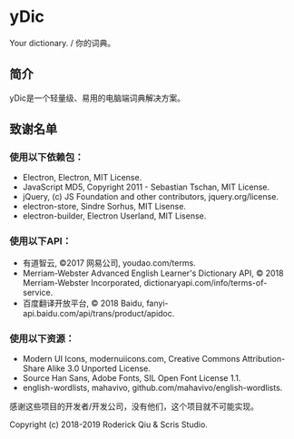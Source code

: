 ﻿# yDic

Your dictionary. / 你的词典。

## 简介

yDic是一个轻量级、易用的电脑端词典解决方案。

## 致谢名单

### 使用以下依赖包：
- Electron, Electron, MIT License.
- JavaScript MD5, Copyright 2011 - Sebastian Tschan, MIT License.
- jQuery, (c) JS Foundation and other contributors, jquery.org/license.
- electron-store, Sindre Sorhus, MIT Lisense.
- electron-builder, Electron Userland, MIT Lisense.

### 使用以下API：
- 有道智云, ©2017 网易公司, youdao.com/terms.
- Merriam-Webster Advanced English Learner's Dictionary API, © 2018 Merriam-Webster Incorporated, dictionaryapi.com/info/terms-of-service.
- 百度翻译开放平台, © 2018 Baidu, fanyi-api.baidu.com/api/trans/product/apidoc.

### 使用以下资源：
- Modern UI Icons, modernuiicons.com, Creative Commons Attribution-Share Alike 3.0 Unported License.
- Source Han Sans, Adobe Fonts, SIL Open Font License 1.1.
- english-wordlists, mahavivo, github.com/mahavivo/english-wordlists.

感谢这些项目的开发者/开发公司，没有他们，这个项目就不可能实现。

Copyright (c) 2018-2019 Roderick Qiu & Scris Studio.